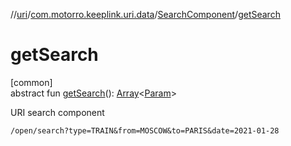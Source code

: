 //[uri](../../../index.md)/[com.motorro.keeplink.uri.data](../index.md)/[SearchComponent](index.md)/[getSearch](get-search.md)

# getSearch

[common]\
abstract fun [getSearch](get-search.md)(): [Array](https://kotlinlang.org/api/latest/jvm/stdlib/kotlin/-array/index.html)&lt;[Param](../-param/index.md)&gt;

URI search component

`/open/search?type=TRAIN&from=MOSCOW&to=PARIS&date=2021-01-28`

